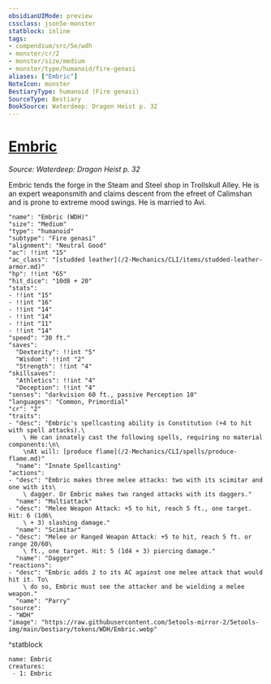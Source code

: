 ```yaml
---
obsidianUIMode: preview
cssclass: json5e-monster
statblock: inline
tags:
- compendium/src/5e/wdh
- monster/cr/2
- monster/size/medium
- monster/type/humanoid/fire-genasi
aliases: ["Embric"]
NoteIcon: monster
BestiaryType: humanoid (Fire genasi)
SourceType: Bestiary
BookSource: Waterdeep: Dragon Heist p. 32
---
```

# [Embric](2-Mechanics/CLI/bestiary/npc/embric-wdh.md)
*Source: Waterdeep: Dragon Heist p. 32*  

Embric tends the forge in the Steam and Steel shop in Trollskull Alley. He is an expert weaponsmith and claims descent from the efreet of Calimshan and is prone to extreme mood swings. He is married to Avi.

```statblock
"name": "Embric (WDH)"
"size": "Medium"
"type": "humanoid"
"subtype": "Fire genasi"
"alignment": "Neutral Good"
"ac": !!int "15"
"ac_class": "[studded leather](/2-Mechanics/CLI/items/studded-leather-armor.md)"
"hp": !!int "65"
"hit_dice": "10d8 + 20"
"stats":
- !!int "15"
- !!int "16"
- !!int "14"
- !!int "14"
- !!int "11"
- !!int "14"
"speed": "30 ft."
"saves":
  "Dexterity": !!int "5"
  "Wisdom": !!int "2"
  "Strength": !!int "4"
"skillsaves":
  "Athletics": !!int "4"
  "Deception": !!int "4"
"senses": "darkvision 60 ft., passive Perception 10"
"languages": "Common, Primordial"
"cr": "2"
"traits":
- "desc": "Embric's spellcasting ability is Constitution (+4 to hit with spell attacks).\
    \ He can innately cast the following spells, requiring no material components:\n\
    \nAt will: [produce flame](/2-Mechanics/CLI/spells/produce-flame.md)"
  "name": "Innate Spellcasting"
"actions":
- "desc": "Embric makes three melee attacks: two with its scimitar and one with its\
    \ dagger. Or Embric makes two ranged attacks with its daggers."
  "name": "Multiattack"
- "desc": "Melee Weapon Attack: +5 to hit, reach 5 ft., one target. Hit: 6 (1d6\
    \ + 3) slashing damage."
  "name": "Scimitar"
- "desc": "Melee or Ranged Weapon Attack: +5 to hit, reach 5 ft. or range 20/60\
    \ ft., one target. Hit: 5 (1d4 + 3) piercing damage."
  "name": "Dagger"
"reactions":
- "desc": "Embric adds 2 to its AC against one melee attack that would hit it. To\
    \ do so, Embric must see the attacker and be wielding a melee weapon."
  "name": "Parry"
"source":
- "WDH"
"image": "https://raw.githubusercontent.com/5etools-mirror-2/5etools-img/main/bestiary/tokens/WDH/Embric.webp"
```
^statblock

```encounter-table
name: Embric
creatures:
 - 1: Embric
```